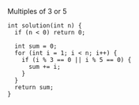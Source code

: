 Multiples of 3 or 5

    int solution(int n) {
      if (n < 0) return 0;
      
      int sum = 0;
      for (int i = 1; i < n; i++) {
        if (i % 3 == 0 || i % 5 == 0) {
          sum += i;
        }
      }
      return sum;
    }

